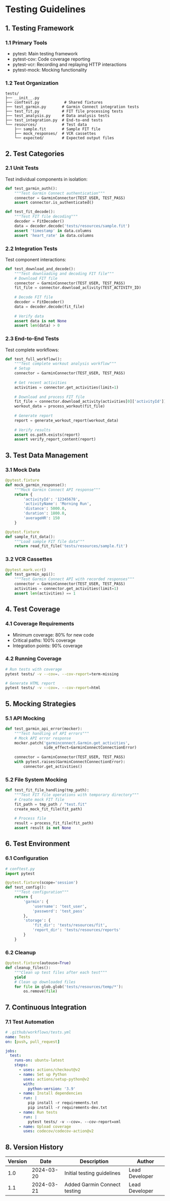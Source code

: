 # Testing Guidelines

## 1. Testing Framework

### 1.1 Primary Tools
- pytest: Main testing framework
- pytest-cov: Code coverage reporting
- pytest-vcr: Recording and replaying HTTP interactions
- pytest-mock: Mocking functionality

### 1.2 Test Organization
```
tests/
├── __init__.py
├── conftest.py           # Shared fixtures
├── test_garmin.py       # Garmin Connect integration tests
├── test_fit.py          # FIT file processing tests
├── test_analysis.py     # Data analysis tests
├── test_integration.py  # End-to-end tests
└── resources/           # Test data
    ├── sample.fit       # Sample FIT file
    ├── mock_responses/  # VCR cassettes
    └── expected/        # Expected output files
```

## 2. Test Categories

### 2.1 Unit Tests
Test individual components in isolation:
```python
def test_garmin_auth():
    """Test Garmin Connect authentication"""
    connector = GarminConnector(TEST_USER, TEST_PASS)
    assert connector.is_authenticated()

def test_fit_decode():
    """Test FIT file decoding"""
    decoder = FitDecoder()
    data = decoder.decode('tests/resources/sample.fit')
    assert 'timestamp' in data.columns
    assert 'heart_rate' in data.columns
```

### 2.2 Integration Tests
Test component interactions:
```python
def test_download_and_decode():
    """Test downloading and decoding FIT file"""
    # Download FIT file
    connector = GarminConnector(TEST_USER, TEST_PASS)
    fit_file = connector.download_activity(TEST_ACTIVITY_ID)
    
    # Decode FIT file
    decoder = FitDecoder()
    data = decoder.decode(fit_file)
    
    # Verify data
    assert data is not None
    assert len(data) > 0
```

### 2.3 End-to-End Tests
Test complete workflows:
```python
def test_full_workflow():
    """Test complete workout analysis workflow"""
    # Setup
    connector = GarminConnector(TEST_USER, TEST_PASS)
    
    # Get recent activities
    activities = connector.get_activities(limit=1)
    
    # Download and process FIT file
    fit_file = connector.download_activity(activities[0]['activityId'])
    workout_data = process_workout(fit_file)
    
    # Generate report
    report = generate_workout_report(workout_data)
    
    # Verify results
    assert os.path.exists(report)
    assert verify_report_content(report)
```

## 3. Test Data Management

### 3.1 Mock Data
```python
@pytest.fixture
def mock_garmin_response():
    """Mock Garmin Connect API response"""
    return {
        'activityId': '12345678',
        'activityName': 'Morning Run',
        'distance': 5000.0,
        'duration': 1800.0,
        'averageHR': 150
    }

@pytest.fixture
def sample_fit_data():
    """Load sample FIT file data"""
    return read_fit_file('tests/resources/sample.fit')
```

### 3.2 VCR Cassettes
```python
@pytest.mark.vcr()
def test_garmin_api():
    """Test Garmin Connect API with recorded responses"""
    connector = GarminConnector(TEST_USER, TEST_PASS)
    activities = connector.get_activities(limit=1)
    assert len(activities) == 1
```

## 4. Test Coverage

### 4.1 Coverage Requirements
- Minimum coverage: 80% for new code
- Critical paths: 100% coverage
- Integration points: 90% coverage

### 4.2 Running Coverage
```bash
# Run tests with coverage
pytest tests/ -v --cov=. --cov-report=term-missing

# Generate HTML report
pytest tests/ -v --cov=. --cov-report=html
```

## 5. Mocking Strategies

### 5.1 API Mocking
```python
def test_garmin_api_error(mocker):
    """Test handling of API errors"""
    # Mock API error response
    mocker.patch('garminconnect.Garmin.get_activities',
                 side_effect=GarminConnectConnectionError)
    
    connector = GarminConnector(TEST_USER, TEST_PASS)
    with pytest.raises(GarminConnectConnectionError):
        connector.get_activities()
```

### 5.2 File System Mocking
```python
def test_fit_file_handling(tmp_path):
    """Test FIT file operations with temporary directory"""
    # Create mock FIT file
    fit_path = tmp_path / "test.fit"
    create_mock_fit_file(fit_path)
    
    # Process file
    result = process_fit_file(fit_path)
    assert result is not None
```

## 6. Test Environment

### 6.1 Configuration
```python
# conftest.py
import pytest

@pytest.fixture(scope='session')
def test_config():
    """Test configuration"""
    return {
        'garmin': {
            'username': 'test_user',
            'password': 'test_pass'
        },
        'storage': {
            'fit_dir': 'tests/resources/fit',
            'report_dir': 'tests/resources/reports'
        }
    }
```

### 6.2 Cleanup
```python
@pytest.fixture(autouse=True)
def cleanup_files():
    """Clean up test files after each test"""
    yield
    # Clean up downloaded files
    for file in glob.glob('tests/resources/temp/*'):
        os.remove(file)
```

## 7. Continuous Integration

### 7.1 Test Automation
```yaml
# .github/workflows/tests.yml
name: Tests
on: [push, pull_request]

jobs:
  test:
    runs-on: ubuntu-latest
    steps:
      - uses: actions/checkout@v2
      - name: Set up Python
        uses: actions/setup-python@v2
        with:
          python-version: '3.9'
      - name: Install dependencies
        run: |
          pip install -r requirements.txt
          pip install -r requirements-dev.txt
      - name: Run tests
        run: |
          pytest tests/ -v --cov=. --cov-report=xml
      - name: Upload coverage
        uses: codecov/codecov-action@v2
```

## 8. Version History
| Version | Date | Description | Author |
|---------|------|-------------|---------|
| 1.0 | 2024-03-20 | Initial testing guidelines | Lead Developer |
| 1.1 | 2024-03-21 | Added Garmin Connect testing | Lead Developer | 